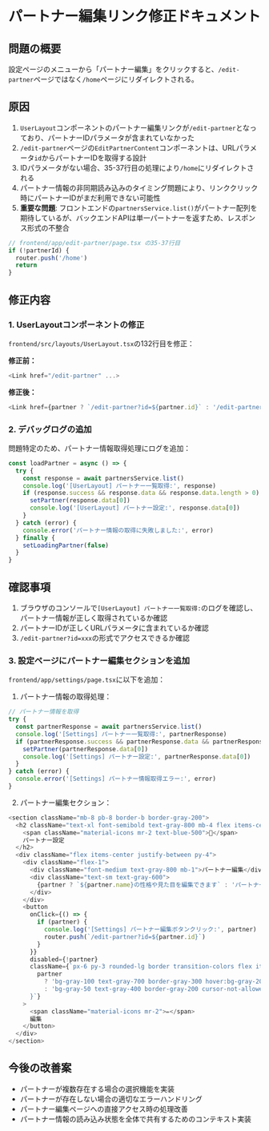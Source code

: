 # パートナー編集リンク修正ドキュメント

## 問題の概要
設定ページのメニューから「パートナー編集」をクリックすると、`/edit-partner`ページではなく`/home`ページにリダイレクトされる。

## 原因
1. `UserLayout`コンポーネントのパートナー編集リンクが`/edit-partner`となっており、パートナーIDパラメータが含まれていなかった
2. `/edit-partner`ページの`EditPartnerContent`コンポーネントは、URLパラメータ`id`からパートナーIDを取得する設計
3. IDパラメータがない場合、35-37行目の処理により`/home`にリダイレクトされる
4. パートナー情報の非同期読み込みのタイミング問題により、リンククリック時にパートナーIDがまだ利用できない可能性
5. **重要な問題**: フロントエンドの`partnersService.list()`がパートナー配列を期待しているが、バックエンドAPIは単一パートナーを返すため、レスポンス形式の不整合

```typescript
// frontend/app/edit-partner/page.tsx の35-37行目
if (!partnerId) {
  router.push('/home')
  return
}
```

## 修正内容

### 1. UserLayoutコンポーネントの修正
`frontend/src/layouts/UserLayout.tsx`の132行目を修正：

**修正前：**
```typescript
<Link href="/edit-partner" ...>
```

**修正後：**
```typescript
<Link href={partner ? `/edit-partner?id=${partner.id}` : '/edit-partner'} ...>
```

### 2. デバッグログの追加
問題特定のため、パートナー情報取得処理にログを追加：

```typescript
const loadPartner = async () => {
  try {
    const response = await partnersService.list()
    console.log('[UserLayout] パートナー一覧取得:', response)
    if (response.success && response.data && response.data.length > 0) {
      setPartner(response.data[0])
      console.log('[UserLayout] パートナー設定:', response.data[0])
    }
  } catch (error) {
    console.error('パートナー情報の取得に失敗しました:', error)
  } finally {
    setLoadingPartner(false)
  }
}
```

## 確認事項
1. ブラウザのコンソールで`[UserLayout] パートナー一覧取得:`のログを確認し、パートナー情報が正しく取得されているか確認
2. パートナーIDが正しくURLパラメータに含まれているか確認
3. `/edit-partner?id=xxx`の形式でアクセスできるか確認

### 3. 設定ページにパートナー編集セクションを追加
`frontend/app/settings/page.tsx`に以下を追加：

1. パートナー情報の取得処理：
```typescript
// パートナー情報を取得
try {
  const partnerResponse = await partnersService.list()
  console.log('[Settings] パートナー一覧取得:', partnerResponse)
  if (partnerResponse.success && partnerResponse.data && partnerResponse.data.length > 0) {
    setPartner(partnerResponse.data[0])
    console.log('[Settings] パートナー設定:', partnerResponse.data[0])
  }
} catch (error) {
  console.error('[Settings] パートナー情報取得エラー:', error)
}
```

2. パートナー編集セクション：
```typescript
<section className="mb-8 pb-8 border-b border-gray-200">
  <h2 className="text-xl font-semibold text-gray-800 mb-4 flex items-center">
    <span className="material-icons mr-2 text-blue-500">💑</span>
    パートナー設定
  </h2>
  <div className="flex items-center justify-between py-4">
    <div className="flex-1">
      <div className="font-medium text-gray-800 mb-1">パートナー編集</div>
      <div className="text-sm text-gray-600">
        {partner ? `${partner.name}の性格や見た目を編集できます` : 'パートナー情報を読み込み中...'}
      </div>
    </div>
    <button
      onClick={() => {
        if (partner) {
          console.log('[Settings] パートナー編集ボタンクリック:', partner)
          router.push(`/edit-partner?id=${partner.id}`)
        }
      }}
      disabled={!partner}
      className={`px-6 py-3 rounded-lg border transition-colors flex items-center ${
        partner 
          ? 'bg-gray-100 text-gray-700 border-gray-300 hover:bg-gray-200' 
          : 'bg-gray-50 text-gray-400 border-gray-200 cursor-not-allowed'
      }`}
    >
      <span className="material-icons mr-2">✏️</span>
      編集
    </button>
  </div>
</section>
```

## 今後の改善案
- パートナーが複数存在する場合の選択機能を実装
- パートナーが存在しない場合の適切なエラーハンドリング
- パートナー編集ページへの直接アクセス時の処理改善
- パートナー情報の読み込み状態を全体で共有するためのコンテキスト実装